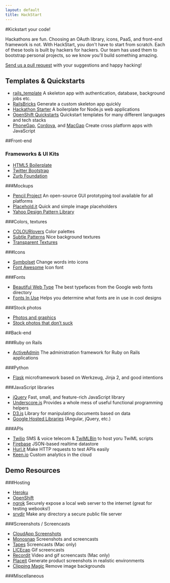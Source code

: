 ```yaml
---
layout: default
title: HackStart
---
```


#Kickstart your code!

Hackathons are fun. Choosing an OAuth library, icons, PaaS, and front-end framework is not. With HackStart, you don't have to start from scratch. Each of these tools is built by hackers for hackers. Our team has used them to bootstrap personal projects, so we know you'll build something amazing.

[Send us a pull request](https://github.com/challengepost/hackstart) with your suggestions and happy hacking!


## Templates & Quickstarts

- [rails_template](https://github.com/midu/rails_template) A skeleton app with authentication, database, background jobs etc.
- [RailsBricks](http://www.railsbricks.net/) Generate a custom skeleton app quickly
- [Hackathon Starter](https://github.com/sahat/hackathon-starter) A boilerplate for Node.js web applications
- [OpenShift Quickstarts](https://www.openshift.com/quickstarts) Quickstart templates for many different languages and tech stacks
- [PhoneGap](http://phonegap.com/), [Cordova](https://cordova.apache.org/), and [MacGap](https://github.com/MacGapProject/MacGap1) Create cross platform apps with JavaScript

##Front-end

### Frameworks & UI Kits

- [HTML5 Boilerplate](http://html5boilerplate.com/)
- [Twitter Bootstrap](http://getbootstrap.com/)
- [Zurb Foundation](http://foundation.zurb.com/)

###Mockups

- [Pencil Project](http://pencil.evolus.vn/) An open-source GUI prototyping tool available for all platforms
- [Placehold.it](http://placehold.it/) Quick and simple image placeholders
- [Yahoo Design Pattern Library](http://developer.yahoo.com/ypatterns/)

###Colors, textures

- [COLOURlovers](http://www.colourlovers.com/) Color palettes
- [Subtle Patterns](http://subtlepatterns.com/) Nice background textures
- [Transparent Textures](http://www.transparenttextures.com/)

###Icons

- [Symbolset](http://symbolset.com/) Change words into icons
- [Font Awesome](http://fortawesome.github.io/Font-Awesome/) Icon font

###Fonts

- [Beautiful Web Type](http://hellohappy.org/beautiful-web-type/) The best typefaces from the Google web fonts directory
- [Fonts In Use](http://fontsinuse.com/in/2/formats/3/web) Helps you determine what fonts are in use in cool designs

###Stock photos

- [Photos and graphics](http://www.sitebuilderreport.com/blog/where-the-best-designers-go-to-find-photos-and-graphics)
- [Stock photos that don’t suck](https://medium.com/design-ux/62ae4bcbe01b)

##Back-end

###Ruby on Rails

- [ActiveAdmin](http://activeadmin.info/) The administration framework for Ruby on Rails applications

###Python

- [Flask](http://flask.pocoo.org/) microframework based on Werkzeug, Jinja 2, and good intentions

###JavaScript libraries

- [jQuery](http://jquery.com/) Fast, small, and feature-rich JavaScript library
- [Underscore.js](http://underscorejs.org/) Provides a whole mess of useful functional programming helpers
- [D3.js](http://d3js.org/) Library for manipulating documents based on data
- [Google Hosted Libraries](https://developers.google.com/speed/libraries/devguide) (Angular, jQuery, etc.)

###APIs

- [Twilio](http://www.twilio.com/) SMS & voice telecom & [TwiMLBin](http://twimlbin.com) to host yoru TwiML scripts
- [Firebase](https://www.firebase.com/) JSON-based realtime datastore
- [Hurl.it](http://www.hurl.it/) Make HTTP requests to test APIs easily
- [Keen.io](http://keen.io) Custom analytics in the cloud

## Demo Resources

###Hosting

- [Heroku](http://www.heroku.com/)
- [OpenShift](https://www.openshift.com)
- [ngrok](https://ngrok.com) Securely expose a local web server to the internet (great for testing webooks!)
- [srvdir](https://www.srvdir.net/) Make any directory a secure public file server

###Screenshots / Screencasts

- [CloudApp Screenshots](http://www.getcloudapp.com/)
- [Monosnap](https://www.monosnap.com/) Screenshots and screencasts
- [Tapes](http://usetapes.com/mac) Screencasts (Mac only)
- [LICEcap](http://www.cockos.com/licecap/) Gif screencasts
- [Recordit](http://recordit.co/) Video and gif screencasts (Mac only)
- [Placeit](https://placeit.net/) Generate product screenshots in realistic environments
- [Clipping Magic](http://clippingmagic.com/) Remove image backgrounds

###Miscellaneous
